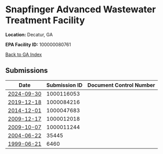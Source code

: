 # Snapfinger Advanced Wastewater Treatment Facility

**Location:** Decatur, GA

**EPA Facility ID:** 100000080761

[Back to GA Index](../../index.md)

## Submissions

| Date | Submission ID | Document Control Number |
|------|--------------|-------------------------|
| [2024-09-30](submissions/1000116053.md) | 1000116053 |  |
| [2019-12-18](submissions/1000084216.md) | 1000084216 |  |
| [2014-12-01](submissions/1000047683.md) | 1000047683 |  |
| [2009-12-17](submissions/1000012018.md) | 1000012018 |  |
| [2009-10-07](submissions/1000011244.md) | 1000011244 |  |
| [2004-06-22](submissions/35445.md) | 35445 |  |
| [1999-06-21](submissions/6460.md) | 6460 |  |
